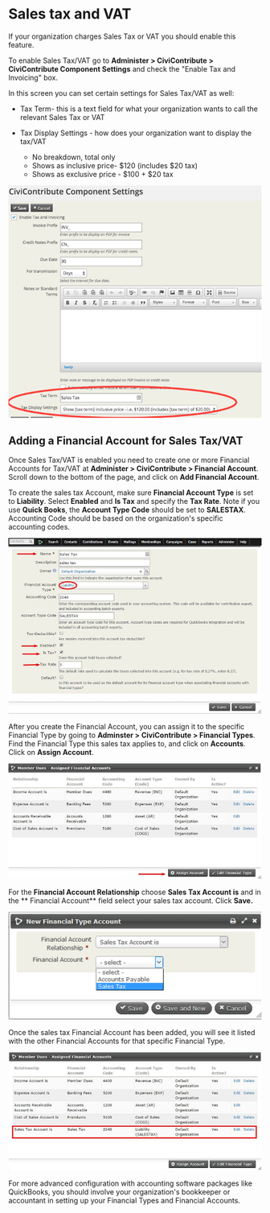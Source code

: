 Sales tax and VAT
=================

If your organization charges Sales Tax or VAT you should enable
this feature.

To enable Sales Tax/VAT go to **Administer > CiviContribute > CiviContribute Component Settings** and check the "Enable Tax and
Invoicing" box.

In this screen you can set certain settings for Sales Tax/VAT as well:

-   Tax Term- this is a text field for what your organization wants to call
the relevant Sales Tax or VAT

-   Tax Display Settings - how does your organization want to display the
tax/VAT

    -   No breakdown, total only
    -   Shows as inclusive price- $120 (includes $20 tax)
    -   Shows as exclusive price - $100 + $20 tax  

![](../img/enable_tax_fields.png)

Adding a Financial Account for Sales Tax/VAT
---------------------------------------------

Once Sales Tax/VAT is enabled you need to create one or more Financial
Accounts for Tax/VAT at **Administer > CiviContribute > Financial
Account**. Scroll down to the bottom of the page, and click on **Add
Financial Account**.

To create the sales tax Account, make sure **Financial Account Type** is
set to **Liability**. Select **Enabled** and **Is Tax** and specify the **Tax Rate**. Note if you use **Quick
Books**, the **Account Type Code** should be set to **SALESTAX**.
Accounting Code should be based on the organization's specific
accounting codes.

![](../img/salestaxaccount4.jpg)

After you create the Financial Account, you can assign it to the
specific Financial Type by going to **Adminster > CiviContribute >
Financial Types**.  Find the Financial Type this sales tax applies to, and click on **Accounts**. Click on **Assign Account**.

![](../img/assignaccount2.jpg)

For the **Financial Account Relationship** choose **Sales Tax Account is** and in the ** Financial Account** field select your sales tax account. Click **Save.**

![](../img/civicontribute-sales-tax-add-account.png)  

Once the sales tax Financial Account has been added, you will see it
listed with the other Financial Accounts for that specific Financial
Type.

![](../img/salestaxadded2.jpg)

For more advanced configuration with accounting software packages like
QuickBooks, you should involve your organization's bookkeeper or
accountant in setting up your Financial Types and Financial Accounts.
